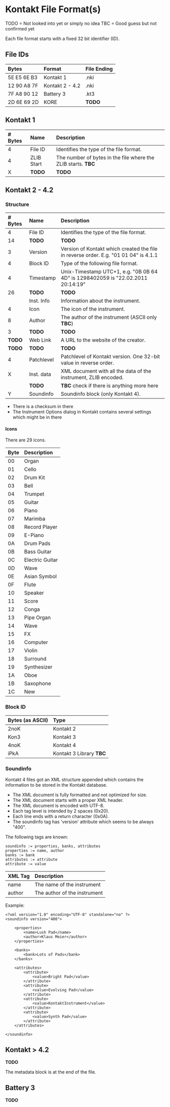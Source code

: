 # Kontakt File Format(s)

TODO = Not looked into yet or simply no idea
TBC  = Good guess but not confirmed yet

Each file format starts with a fixed 32 bit identifier (ID).

## File IDs

| Bytes         | Format                   | File Ending |
|:--------------|:-------------------------|:------------|
| 5E E5 6E B3   | Kontakt 1                | .nki        |
| 12 90 A8 7F   | Kontakt 2 - 4.2          | .nki        |
| 7F A8 90 12   | Battery 3                | .kt3        |
| 2D 6E 69 2D   | KORE                     | **TODO**    |

## Kontakt 1

| # Bytes | Name       | Description                             |
| :-------|:-----------|:----------------------------------------|
| 4       | File ID    | Identifies the type of the file format. |
| 4       | ZLIB Start | The number of bytes in the file where the ZLIB starts. **TBC** |
| X       | **TODO**   | **TODO** |

## Kontakt 2 - 4.2

### Structure

| # Bytes | Name       | Description                                   |
| :-------|:-----------|:----------------------------------------------|
| 4       | File ID    | Identifies the type of the file format.       |
| 14      | **TODO**   | **TODO**                                      |
| 3       | Version    | Version of Kontakt which created the file in reverse order. E.g. "01 01 04" is 4.1.1 |
| 4       | Block ID   | Type of the following file format.            |
| 4       | Timestamp  | Unix-Timestamp UTC+1, e.g. "0B 0B 64 4D" is 1298402059 is "22.02.2011 20:14:19" |
| 26      | **TODO**   | **TODO**                                      |
|         | Inst. Info | Information about the instrument.             |
| 4       | Icon       | The icon of the instrument.                   |
| 8       | Author     | The author of the instrument (ASCII only **TBC**) |
| 3       | **TODO**   | **TODO**                                      |
| **TODO**| Web Link   | A URL to the website of the creator.          |
| **TODO**| **TODO**   | **TODO**                                      |
| 4       | Patchlevel | Patchlevel of Kontakt version. One 32-bit value in reverse order. |
| X       | Inst. data | XML document with all the data of the instrument, ZLIB encoded. |
|         | **TODO**   | **TBC** check if there is anything more here  |
| Y       | Soundinfo  | Soundinfo block (only Kontakt 4).             |

- There is a checksum in there
- The Instrument Options dialog in Kontakt contains several settings which might be in there


#### Icons

There are 29 icons.

| Byte | Description     |
| :----|:----------------|
| 00   | Organ           |
| 01   | Cello           |
| 02   | Drum Kit        |
| 03   | Bell            |
| 04   | Trumpet         |
| 05   | Guitar          |
| 06   | Piano           |
| 07   | Marimba         |
| 08   | Record Player   |
| 09   | E-Piano         |
| 0A   | Drum Pads       |
| 0B   | Bass Guitar     |
| 0C   | Electric Guitar |
| 0D   | Wave            |
| 0E   | Asian Symbol    |
| 0F   | Flute           |
| 10   | Speaker         |
| 11   | Score           |
| 12   | Conga           |
| 13   | Pipe Organ      |
| 14   | Wave            |
| 15   | FX              |
| 16   | Computer        |
| 17   | Violin          |
| 18   | Surround        |
| 19   | Synthesizer     |
| 1A   | Oboe            |
| 1B   | Saxophone       |
| 1C   | New             |

### Block ID

| Bytes (as ASCII) | Type              |
|:-----------------|:------------------|
| 2noK             | Kontakt 2         |
| Kon3             | Kontakt 3         |
| 4noK		       | Kontakt 4         |
| iPkA             | Kontakt 3 Library **TBC** |

### Soundinfo

Kontakt 4 files got an XML structure appended which contains the information to be stored in the Kontakt database.

- The XML document is fully formatted and not optimized for size. 
- The XML document starts with a proper XML header.
- The XML document is encoded with UTF-8.
- Each tag level is intended by 2 spaces (0x20). 
- Each line ends with a return character (0x0A).
- The soundinfo tag has 'version' attribute which seems to be always "400".

The following tags are known:

    soundinfo := properties, banks, attributes
    properties := name, author
    banks := bank
    attributes := attribute
    attribute := value

| XML Tag       | Description              |
|:--------------|:------------------|
| name          | The name of the instrument         |
| author        | The author of the instrument       |

Example:

    <?xml version="1.0" encoding="UTF-8" standalone="no" ?>
    <soundinfo version="400">

        <properties>
            <name>Lush Pad</name>
            <author>Klaus Meier</author>
        </properties>

        <banks>
            <bank>Lots of Pads</bank>
        </banks>

        <attributes>
            <attribute>
                <value>Bright Pad</value>
            </attribute>
            <attribute>
                <value>Evolving Pad</value>
            </attribute>
            <attribute>
                <value>KontaktInstrument</value>
            </attribute>
            <attribute>
                <value>Synth Pad</value>
            </attribute>
        </attributes>

    </soundinfo>

## Kontakt > 4.2

**TODO**

The metadata block is at the end of the file.

## Battery 3

**TODO**